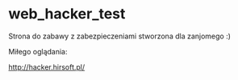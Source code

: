 # web_hacker_test
Strona do zabawy z zabezpieczeniami stworzona dla zanjomego :)

Miłego oglądania:

http://hacker.hirsoft.pl/
